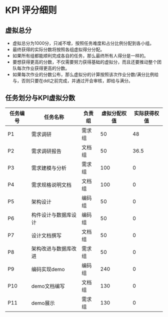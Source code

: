 # KPI 评分细则  

## 虚拟总分  

+ 虚拟总分为1000分，只减不增，按照任务难度和占分比例分配到各小组。  
+ 最终获得的实际分数将按照各组虚拟得分分配。
+ 如果所有组都能顺利完成各自的任务，那么最终所有人得分是一样的。  
+ 要想获得更高的分数，不仅需要努力获得基础的虚拟分，而且还要推动整个团队每次作业获得更高的分数。
+ 如果每次作业的分数公布，那么虚拟分的计算按照该次作业分数/满分比例给与，否则只要在ddl之前完成，并通过开会审核，即给与满分。

## 任务划分与KPI虚拟分数  

|任务编号|任务名称|负责组|虚拟分配权值|实际获得权值| 
|---|-----|-----|---|---| 
|P1|需求调研|需求组|50|48|  
|P2|需求调研报告|文档组|50|36.5|  
|P3|需求建模与分析|需求组|100|0| 
|P4|需求规格说明文档|文档组|100|0|  
|P5|架构设计|编码组|50|0|  
|P6|构件设计与数据库设计|编码组|50|0|  
|P7|设计文档撰写|文档组|50|0|  
|P8|架构改进与数据库改进|需求组|50|0|  
|P9|编码实现demo|编码组|240|0|  
|P10|demo文档编写|文档组|130|0|  
|P11|demo展示|需求组|130|0|  

